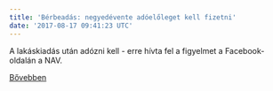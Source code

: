 ```yaml
---
title: 'Bérbeadás: negyedévente adóelőleget kell fizetni'
date: '2017-08-17 09:41:23 UTC'
---
```


A lakáskiadás után adózni kell - erre hívta fel a figyelmet a Facebook-oldalán a NAV.


[Bővebben](http://ift.tt/2wid6Ay)
